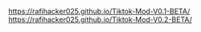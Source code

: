 https://rafihacker025.github.io/Tiktok-Mod-V0.1-BETA/
https://rafihacker025.github.io/Tiktok-Mod-V0.2-BETA/
